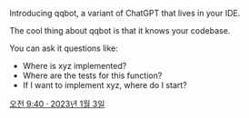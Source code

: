 Introducing qqbot, a variant of ChatGPT that lives in your IDE.

The cool thing about qqbot is that it knows your codebase.

You can ask it questions like:
- Where is xyz implemented?
- Where are the tests for this function?
- If I want to implement xyz, where do I start?

[오전 9:40 · 2023년 1월 3일](https://twitter.com/danlovesproofs/status/1610073694222848007)
